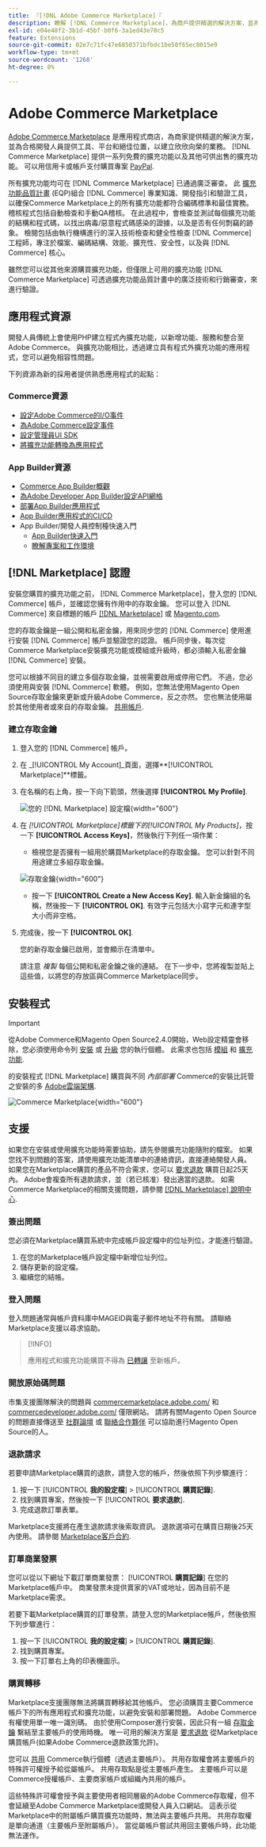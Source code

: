 ```yaml
---
title: 『[!DNL Adobe Commerce Marketplace]『
description: 瞭解 [!DNL Commerce Marketplace]，為商戶提供精選的解決方案，並為合格的開發人員提供工具、平台和絕佳位置，以建立欣欣向榮的業務。
exl-id: e04e48f2-3b1d-45bf-b0f6-3a1ed43e78c5
feature: Extensions
source-git-commit: 02e7c71fc47e6850371bfbdc1be50f65ec8015e9
workflow-type: tm+mt
source-wordcount: '1268'
ht-degree: 0%

---
```


# Adobe Commerce Marketplace

[Adobe Commerce Marketplace][1] 是應用程式商店，為商家提供精選的解決方案，並為合格開發人員提供工具、平台和絕佳位置，以建立欣欣向榮的業務。 [!DNL Commerce Marketplace] 提供一系列免費的擴充功能以及其他可供出售的擴充功能。 可以用信用卡或帳戶支付購買專案 [PayPal][2].

所有擴充功能均可在 [!DNL Commerce Marketplace] 已通過廣泛審查。 此 [擴充功能品質計畫][3] (EQP)組合 [!DNL Commerce] 專業知識、開發指引和驗證工具，以確保Commerce Marketplace上的所有擴充功能都符合編碼標準和最佳實務。 稽核程式包括自動檢查和手動QA稽核。 在此過程中，會檢查並測試每個擴充功能的結構和程式碼，以找出病毒/惡意程式碼感染的證據，以及是否有任何剽竊的跡象。 檢閱包括由執行機構進行的深入技術檢查和健全性檢查 [!DNL Commerce] 工程師，專注於檔案、編碼結構、效能、擴充性、安全性，以及與 [!DNL Commerce] 核心。

雖然您可以從其他來源購買擴充功能，但僅限上可用的擴充功能 [!DNL Commerce Marketplace] 可透過擴充功能品質計畫中的廣泛技術和行銷審查，來進行驗證。

## 應用程式資源

開發人員傳統上會使用PHP建立程式內擴充功能，以新增功能、服務和整合至Adobe Commerce。 與擴充功能相比，透過建立具有程式外擴充功能的應用程式，您可以避免相容性問題。

下列資源為新的採用者提供熟悉應用程式的起點：

### Commerce資源

- [設定Adobe Commerce的I/O事件](https://developer.adobe.com/commerce/extensibility/events/)
- [為Adobe Commerce設定事件](https://developer.adobe.com/commerce/extensibility/events/configure-commerce/)
- [設定管理員UI SDK](https://developer.adobe.com/commerce/extensibility/admin-ui-sdk/)
- [將擴充功能轉換為應用程式](https://developer.adobe.com/commerce/extensibility/app-development/#how-do-i-port-an-extension-into-an-app)

### App Builder資源

- [Commerce App Builder概觀](https://developer.adobe.com/commerce/extensibility/app-development/)
- [為Adobe Developer App Builder設定API網格](https://developer.adobe.com/graphql-mesh-gateway/gateway/getting-started/)
- [部署App Builder應用程式](https://developer.adobe.com/app-builder/docs/guides/deployment/)
- [App Builder應用程式的CI/CD](https://developer.adobe.com/app-builder/docs/guides/deployment/ci_cd_for_firefly_apps/)
- App Builder/開發人員控制檯快速入門
   - [App Builder快速入門](https://developer.adobe.com/app-builder/docs/getting_started/)
   - [瞭解專案和工作環境](https://developer.adobe.com/app-builder/docs/resources/videos/exploring/projects-and-workspaces/)

## [!DNL Marketplace] 認證

安裝您購買的擴充功能之前， [!DNL Commerce Marketplace]，登入您的 [!DNL Commerce] 帳戶，並確認您擁有作用中的存取金鑰。 您可以登入 [!DNL Commerce] 來自標題的帳戶 [[!DNL Marketplace]][1] 或 [Magento.com][6].

您的存取金鑰是一組公開和私密金鑰，用來同步您的 [!DNL Commerce] 使用進行安裝 [!DNL Commerce] 帳戶並驗證您的認證。 帳戶同步後，每次從Commerce Marketplace安裝擴充功能或模組或升級時，都必須輸入私密金鑰 [!DNL Commerce] 安裝。

您可以根據不同目的建立多個存取金鑰，並視需要啟用或停用它們。 不過，您必須使用與安裝 [!DNL Commerce] 軟體。 例如，您無法使用Magento Open Source存取金鑰來更新或升級Adobe Commerce，反之亦然。 您也無法使用屬於其他使用者或來自的存取金鑰。 [共用帳戶](commerce-account-share.md).

### 建立存取金鑰

1. 登入您的 [!DNL Commerce] 帳戶。

1. 在 _[!UICONTROL My Account]_頁面，選擇&#x200B;**[!UICONTROL Marketplace]**標籤。

1. 在名稱的右上角，按一下向下箭頭，然後選擇 **[!UICONTROL My Profile]**.

   ![您的 [!DNL Marketplace] 設定檔](./assets/marketplace-profile.png){width="600"}

1. 在 _[!UICONTROL Marketplace]_標籤下的_[!UICONTROL My Products]_，按一下 **[!UICONTROL Access Keys]**，然後執行下列任一項作業：

   - 檢視您是否擁有一組用於購買Marketplace的存取金鑰。 您可以針對不同用途建立多組存取金鑰。

   ![存取金鑰](./assets/access-keys.png){width="600"}

   - 按一下 **[!UICONTROL Create a New Access Key]**. 輸入新金鑰組的名稱，然後按一下 **[!UICONTROL OK]**. 有效字元包括大小寫字元和連字型大小而非空格。

1. 完成後，按一下 **[!UICONTROL OK]**.

   您的新存取金鑰已啟用，並會顯示在清單中。

   請注意 _複製_ 每個公開和私密金鑰之後的連結。 在下一步中，您將複製並貼上這些值，以將您的存放區與Commerce Marketplace同步。

## 安裝程式

>[!IMPORTANT]
>
>從Adobe Commerce和Magento Open Source2.4.0開始，Web設定精靈會移除，您必須使用命令列 [安裝](https://experienceleague.adobe.com/docs/commerce-operations/installation-guide/advanced.html) 或 [升級](https://experienceleague.adobe.com/docs/commerce-operations/upgrade-guide/implementation/perform-upgrade.html) 您的執行個體。 此需求也包括 [模組](https://experienceleague.adobe.com/docs/commerce-operations/upgrade-guide/modules/upgrade.html) 和 [擴充功能](https://experienceleague.adobe.com/docs/commerce-operations/installation-guide/tutorials/extensions.html).

的安裝程式 [!DNL Marketplace] 購買與不同 _內部部署_ Commerce的安裝比託管之安裝的多 [Adobe雲端架構][4].

![Commerce Marketplace](./assets/marketplace.png){width="600"}

## 支援

如果您在安裝或使用擴充功能時需要協助，請先參閱擴充功能隨附的檔案。 如果您找不到問題的答案，請使用擴充功能清單中的連絡資訊，直接連絡開發人員。 如果您在Marketplace購買的產品不符合需求，您可以 [要求退款](#refund-requests) 購買日起25天內。 Adobe會複查所有退款請求，並（若已核准）發出適當的退款。 如需Commerce Marketplace的相關支援問題，請參閱 [[!DNL Marketplace] 說明中心][5].

### 簽出問題

您必須在Marketplace購買系統中完成帳戶設定檔中的位址列位，才能進行驗證。

1. 在您的Marketplace帳戶設定檔中新增位址列位。
1. 儲存更新的設定檔。
1. 繼續您的結帳。

### 登入問題

登入問題通常與帳戶資料庫中MAGEID與電子郵件地址不符有關。 請聯絡Marketplace支援以尋求協助。

>[!INFO]
>
>應用程式和擴充功能購買不得為 [已轉讓](#purchase-transfers) 至新帳戶。

### 開放原始碼問題

市集支援團隊解決的問題與 [commercemarketplace.adobe.com/](https://commercemarketplace.adobe.com/) 和 [commercedeveloper.adobe.com/](https://commercedeveloper.adobe.com/) 僅限網站。 請將有關Magento Open Source的問題直接傳送至 [社群論壇](https://community.magento.com/) 或 [聯絡合作夥伴](https://business.adobe.com/products/magento/partners.html) 可以協助進行Magento Open Source的人。

### 退款請求

若要申請Marketplace購買的退款，請登入您的帳戶，然後依照下列步驟進行：

1. 按一下 [!UICONTROL **我的設定檔**] > [!UICONTROL **購買記錄**].
1. 找到購買專案，然後按一下 [!UICONTROL **要求退款**].
1. 完成退款訂單表單。

Marketplace支援將在產生退款請求後索取資訊。 退款選項可在購買日期後25天內使用。 請參閱 [Marketplace客戶合約](https://www.adobe.com/legal/terms/enterprise-licensing/magento-legacy-terms.html).

### 訂單商業發票

您可以從以下網址下載訂單商業發票： [!UICONTROL **購買記錄**] 在您的Marketplace帳戶中。 商業發票未提供賣家的VAT或地址，因為目前不是Marketplace需求。

若要下載Marketplace購買的訂單發票，請登入您的Marketplace帳戶，然後依照下列步驟進行：

1. 按一下 [!UICONTROL **我的設定檔**] > [!UICONTROL **購買記錄**].
1. 找到購買專案。
1. 按一下訂單右上角的印表機圖示。

### 購買轉移

Marketplace支援團隊無法將購買轉移給其他帳戶。 您必須購買主要Commerce帳戶下的所有應用程式和擴充功能，以避免安裝和部署問題。 Adobe Commerce有權使用單一唯一識別碼。 由於使用Composer進行安裝，因此只有一組 [存取金鑰](#create-an-access-key) 繫結至主要帳戶的使用時機。 唯一可用的解決方案是 [要求退款](#refund-requests) 從Marketplace購買帳戶(如果Adobe Commerce退款政策允許)。

您可以 [共用](commerce-account-share.md) Commerce執行個體（透過主要帳戶）。 共用存取權會將主要帳戶的特殊許可權授予給從屬帳戶。 共用存取點是從主要帳戶產生。 主要帳戶可以是Commerce授權帳戶、主要商家帳戶或組織內共用的帳戶。

這些特殊許可權會授予與主要使用者相同層級的Adobe Commerce存取權，但不會延續至Adobe Commerce Marketplace或開發人員入口網站。 這表示從Marketplace中的附屬帳戶購買擴充功能時，無法與主要帳戶共用。 共用存取權是單向通道（主要帳戶至附屬帳戶）。 當從屬帳戶嘗試共用回主要帳戶時，此功能無法運作。

[1]: https://marketplace.magento.com/
[2]: https://www.paypal.com/us/home
[3]: https://developer.adobe.com/commerce/marketplace/guides/sellers/extension-quality-program/
[4]: https://www.adobe.com/commerce/magento/enterprise.html
[5]: https://marketplacesupport.magento.com/hc/en-us
[6]: https://business.adobe.com/products/magento/magento-commerce.html
